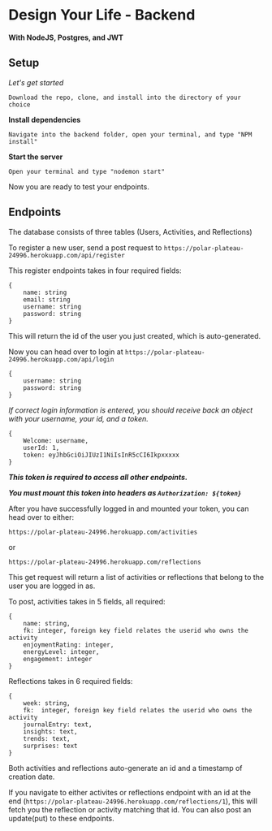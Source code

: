 <h1>Design Your Life - Backend</h1>

<b>With NodeJS, Postgres, and JWT</b>

<strong><h2>Setup</h2></strong>

<em>Let's get started </em>

```Download the repo, clone, and install into the directory of your choice```

<strong>Install dependencies </strong>

```Navigate into the backend folder, open your terminal, and type "NPM install"```

<strong>Start the server</strong>

```Open your terminal and type "nodemon start"```

Now you are ready to test your endpoints. 

<strong><h2>Endpoints</h2></strong>

The database consists of three tables (Users, Activities, and Reflections)

To register a new user, send a post request to ```https://polar-plateau-24996.herokuapp.com/api/register```

This register endpoints takes in four required fields:
```
{
    name: string
    email: string
    username: string
    password: string
}
```
This will return the id of the user you just created, which is auto-generated. 

Now you can head over to login at ```https://polar-plateau-24996.herokuapp.com/api/login```
```
{
    username: string
    password: string
}
```
<em>If correct login information is entered, you should receive back an object with your username, your id, and a token. </em>
```
{
    Welcome: username,
    userId: 1,
    token: eyJhbGciOiJIUzI1NiIsInR5cCI6Ikpxxxxx
}
```
<em><strong>This token is required to access all other endpoints.

 You must mount this token into headers as `Authorization: ${token}`</strong></em>

After you have successfully logged in and mounted your token, you can head over to either:

```https://polar-plateau-24996.herokuapp.com/activities```

or

```https://polar-plateau-24996.herokuapp.com/reflections```

This get request will return a list of activities or reflections that belong to the user you are logged in as.

To post, activities takes in 5 fields, all required:
```
{
	name: string,
	fk: integer, foreign key field relates the userid who owns the activity
	enjoymentRating: integer,
	energyLevel: integer,
	engagement: integer
}
```
Reflections takes in 6 required fields:
```
{
	week: string,
	fk:  integer, foreign key field relates the userid who owns the activity
	journalEntry: text,
	insights: text,
	trends: text,
	surprises: text
}
```
Both activities and reflections auto-generate an id and a timestamp of creation date.

If you navigate to either activites or reflections endpoint with an id at the end (```https://polar-plateau-24996.herokuapp.com/reflections/1```), this will fetch you the reflection or activity matching that id. You can also post an update(put) to these endpoints.